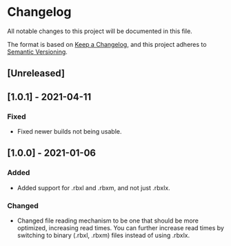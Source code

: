 # Changelog
All notable changes to this project will be documented in this file.

The format is based on [Keep a Changelog](https://keepachangelog.com/en/1.0.0/),
and this project adheres to [Semantic Versioning](https://semver.org/spec/v2.0.0.html).

## [Unreleased]
























## [1.0.1] - 2021-04-11
### Fixed
- Fixed newer builds not being usable.

## [1.0.0] - 2021-01-06
### Added
- Added support for .rbxl and .rbxm, and not just .rbxlx.

### Changed
- Changed file reading mechanism to be one that should be more optimized, increasing read times. You can further increase read times by switching to binary (.rbxl, .rbxm) files instead of using .rbxlx.
